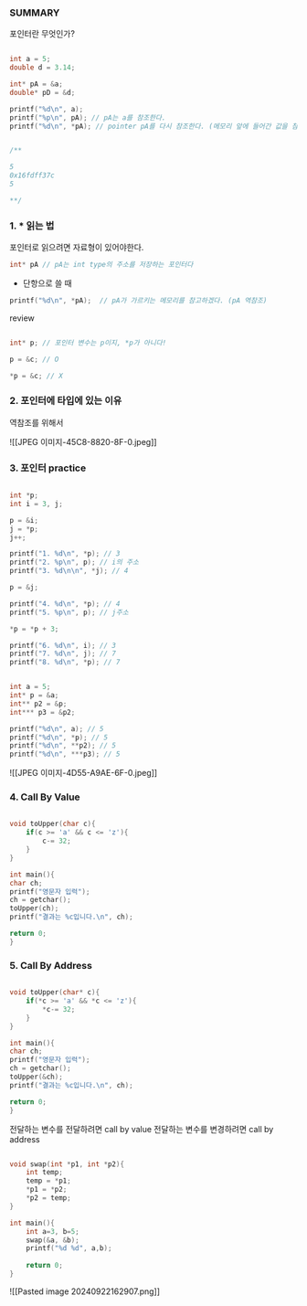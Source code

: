 
### SUMMARY
포인터란 무엇인가?


```cpp

int a = 5;
double d = 3.14;

int* pA = &a;
double* pD = &d;

printf("%d\n", a); 
printf("%p\n", pA); // pA는 a를 참조한다.
printf("%d\n", *pA); // pointer pA를 다시 참조한다. (메모리 앞에 들어간 값을 참조한다.)


/**

5
0x16fdff37c
5

**/
```



### 1. * 읽는 법

포인터로 읽으려면 자료형이 있어야한다.
```cpp
int* pA // pA는 int type의 주소를 저장하는 포인터다

```


* 단항으로 쓸 때
```cpp
printf("%d\n", *pA);  // pA가 가르키는 메모리를 참고하겠다. (pA 역참조)

```

review
```cpp

int* p; // 포인터 변수는 p이지, *p가 아니다!

p = &c; // O

*p = &c; // X

```

### 2. 포인터에 타입에 있는 이유
역참조를 위해서

![[JPEG 이미지-45C8-8820-8F-0.jpeg]]

### 3. 포인터 practice

```cpp

int *p;
int i = 3, j;

p = &i;
j = *p;
j++;

printf("1. %d\n", *p); // 3
printf("2. %p\n", p); // i의 주소
printf("3. %d\n\n", *j); // 4

p = &j;

printf("4. %d\n", *p); // 4
printf("5. %p\n", p); // j주소

*p = *p + 3;

printf("6. %d\n", i); // 3
printf("7. %d\n", j); // 7
printf("8. %d\n", *p); // 7
```



```cpp

int a = 5;
int* p = &a;
int** p2 = &p;
int*** p3 = &p2;

printf("%d\n", a); // 5
printf("%d\n", *p); // 5
printf("%d\n", **p2); // 5
printf("%d\n", ***p3); // 5

```

![[JPEG 이미지-4D55-A9AE-6F-0.jpeg]]

### 4. Call By Value

```cpp

void toUpper(char c){
	if(c >= 'a' && c <= 'z'){
		c-= 32;
	}
}

int main(){
char ch;
printf("영문자 입력");
ch = getchar();
toUpper(ch);
printf("결과는 %c입니다.\n", ch);

return 0;
}

```

### 5. Call By Address 

```cpp

void toUpper(char* c){
	if(*c >= 'a' && *c <= 'z'){
		*c-= 32;
	}
}

int main(){
char ch;
printf("영문자 입력");
ch = getchar();
toUpper(&ch);
printf("결과는 %c입니다.\n", ch);

return 0;
}


```

전달하는 변수를 전달하려면 call by value
전달하는 변수를 변경하려면 call by address

```cpp

void swap(int *p1, int *p2){
	int temp;
	temp = *p1;
	*p1 = *p2;
	*p2 = temp;
}

int main(){
	int a=3, b=5;
	swap(&a, &b);
	printf("%d %d", a,b);
	
	return 0;
}

```

![[Pasted image 20240922162907.png]]

